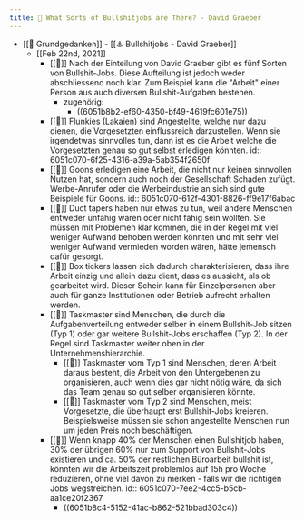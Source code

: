 ```yaml
---
title: 📝 What Sorts of Bullshitjobs are There? - David Graeber
---
```


- [[📝 Grundgedanken]] - [[⚓️ Bullshitjobs - David Graeber]]
  - [[Feb 22nd, 2021]]
    - [[📝]] Nach der Einteilung von David Graeber gibt es fünf Sorten von Bullshit-Jobs. Diese Aufteilung ist jedoch weder abschliessend noch klar. Zum Beispiel kann die "Arbeit" einer Person aus auch diversen Bullshit-Aufgaben bestehen.
      - zugehörig:
        - ((6051b8b2-ef60-4350-bf49-4619fc601e75))
    - [[📝]] Flunkies (Lakaien) sind Angestellte, welche nur dazu dienen, die Vorgesetzten einflussreich darzustellen. Wenn sie irgendetwas sinnvolles tun, dann ist es die Arbeit welche die Vorgesetzten genau so gut selbst erledigen könnten.
      id:: 6051c070-6f25-4316-a39a-5ab354f2650f
    - [[📝]] Goons erledigen eine Arbeit, die nicht nur keinen sinnvollen Nutzen hat, sondern auch noch der Gesellschaft Schaden zufügt. Werbe-Anrufer oder die Werbeindustrie an sich sind gute Beispiele für Goons.
      id:: 6051c070-612f-4301-8826-ff9e17f6abac
    - [[📝]] Duct tapers haben nur etwas zu tun, weil andere Menschen entweder unfähig waren oder nicht fähig sein wollten. Sie müssen mit Problemen klar kommen, die in der Regel mit viel weniger Aufwand behoben werden könnten und mit sehr viel weniger Aufwand vermieden worden wären, hätte jemensch dafür gesorgt.
    - [[📝]] Box tickers lassen sich dadurch charakterisieren, dass ihre Arbeit einzig und allein dazu dient, dass es aussieht, als ob gearbeitet wird. Dieser Schein kann für Einzelpersonen aber auch für ganze Institutionen oder Betrieb aufrecht erhalten werden.
    - [[📝]] Taskmaster sind Menschen, die durch die Aufgabenverteilung entweder selber in einem Bullshit-Job sitzen (Typ 1) oder gar weitere Bullshit-Jobs erschaffen (Typ 2). In der Regel sind Taskmaster weiter oben in der Unternehmenshierarchie.
      - [[📝]] Taskmaster vom Typ 1 sind Menschen, deren Arbeit daraus besteht, die Arbeit von den Untergebenen zu organisieren, auch wenn dies gar nicht nötig wäre, da sich das Team genau so gut selber organisieren könnte.
      - [[📝]] Taskmaster vom Typ 2 sind Menschen, meist Vorgesetzte, die überhaupt erst Bullshit-Jobs kreieren. Beispielsweise müssen sie schon angestellte Menschen nun um jeden Preis noch beschäftigen.
    - [[📝]] Wenn knapp 40% der Menschen einen Bullshitjob haben, 30% der übrigen 60% nur zum Support von Bullshit-Jobs existieren und ca. 50% der restlichen Büroarbeit bullshit ist, könnten wir die Arbeitszeit problemlos auf 15h pro Woche reduzieren, ohne viel davon zu merken - falls wir die richtigen Jobs wegstreichen.
      id:: 6051c070-7ee2-4cc5-b5cb-aa1ce20f2367
      - ((6051b8c4-5152-41ac-b862-521bbad303c4))